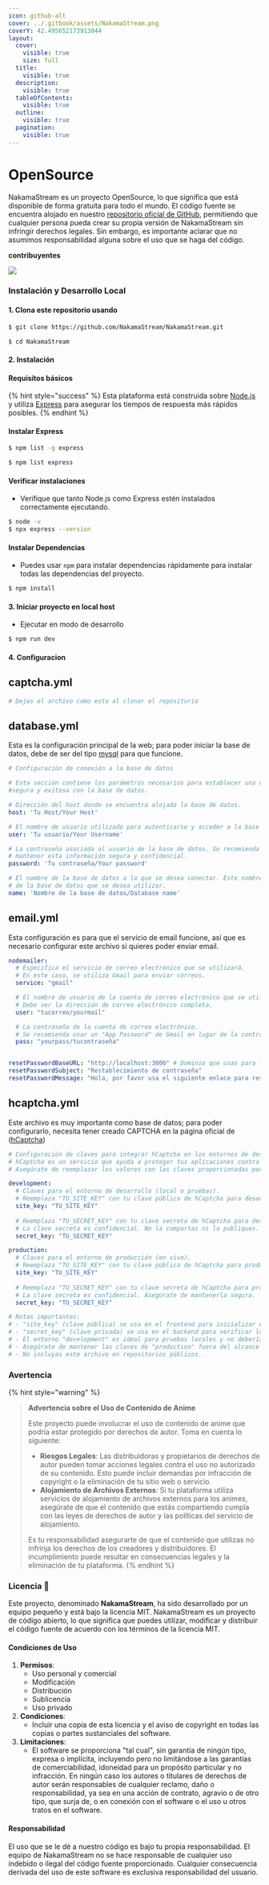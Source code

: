 ```yaml
---
icon: github-alt
cover: ../.gitbook/assets/NakamaStream.png
coverY: 42.495652173913044
layout:
  cover:
    visible: true
    size: full
  title:
    visible: true
  description:
    visible: true
  tableOfContents:
    visible: true
  outline:
    visible: true
  pagination:
    visible: true
---
```


# OpenSource

NakamaStream es un proyecto OpenSource, lo que significa que está disponible de forma gratuita para todo el mundo. El código fuente se encuentra alojado en nuestro [repositorio oficial de GitHub](https://github.com/NakamaStream/NakamaStream), permitiendo que cualquier persona pueda crear su propia versión de NakamaStream sin infringir derechos legales. Sin embargo, es importante aclarar que no asumimos responsabilidad alguna sobre el uso que se haga del código.

**contribuyentes**

![](https://contrib.rocks/image?repo=NakamaStream/NakamaStream)

### Instalación y Desarrollo Local

#### 1. Clona este repositorio usando

```bash
$ git clone https://github.com/NakamaStream/NakamaStream.git
```

```bash
$ cd NakamaStream
```

#### 2. Instalación

#### Requisitos básicos

{% hint style="success" %}
Esta plataforma está construida sobre [Node.js](https://nodejs.org/) y utiliza [Express](https://expressjs.com/) para asegurar los tiempos de respuesta más rápidos posibles.
{% endhint %}

#### Instalar Express

```bash
$ npm list -g express
```

```bash
$ npm list express
```

#### Verificar instalaciones

* Verifique que tanto Node.js como Express estén instalados correctamente ejecutando.

```bash
$ node -v
$ npx express --version
```

#### Instalar Dependencias

* Puedes usar `npm` para instalar dependencias rápidamente para instalar todas las dependencias del proyecto.

```bash
$ npm install
```

#### 3. Iniciar proyecto en local host

* Ejecutar en modo de desarrollo

```bash
$ npm run dev
```

#### 4.  Configuracion

## captcha.yml <a href="#file-name-id" id="file-name-id"></a>

```yaml
# Dejas el archivo como esta al clonar el repositorio
```

## database.yml

Esta es la configuración principal de la web; para poder iniciar la base de datos, debe de ser del tipo [mysql](https://www.mysql.com/) para que funcione.

```yaml
# Configuración de conexión a la base de datos

# Esta sección contiene los parámetros necesarios para establecer una conexión 
#segura y exitosa con la base de datos.

# Dirección del host donde se encuentra alojada la base de datos.
host: 'Tu Host/Your Host'

# El nombre de usuario utilizado para autenticarse y acceder a la base de datos.
user: 'Tu usuario/Your Username'

# La contraseña asociada al usuario de la base de datos. Se recomienda encarecidamente 
# mantener esta información segura y confidencial.
password: 'Tu contraseña/Your password'

# El nombre de la base de datos a la que se desea conectar. Este nombre debe coincidir exactamente con el nombre 
# de la base de datos que se desea utilizar.
name: 'Nombre de la base de datos/Database name'
```

## email.yml

Esta configuración es para que el servicio de email funcione, así que es necesario configurar este archivo si quieres poder enviar email.

```yaml
nodemailer:
  # Especifica el servicio de correo electrónico que se utilizará.
  # En este caso, se utiliza Gmail para enviar correos.
  service: "gmail"

  # El nombre de usuario de la cuenta de correo electrónico que se utilizará para autenticar el envío de correos.
  # Debe ser la dirección de correo electrónico completa.
  user: "tucorreo/yourmail"

  # La contraseña de la cuenta de correo electrónico.
  # Se recomienda usar un "App Password" de Gmail en lugar de la contraseña de la cuenta para mayor seguridad.
  pass: "yourpass/tucontraseña"


resetPasswordBaseURL: "http://localhost:3000" # Dominio que usas para la web
resetPasswordSubject: "Restablecimiento de contraseña"
resetPasswordMessage: "Hola, por favor usa el siguiente enlace para restablecer tu contraseña: {link}. Este enlace expira en 1 hora."
```

## hcaptcha.yml

Este archivo es muy importante como  base de datos; para poder configurarlo, necesita tener creado CAPTCHA en la página oficial de ([hCaptcha](https://www.hcaptcha.com/))

```yaml
# Configuración de claves para integrar hCaptcha en los entornos de desarrollo y producción.
# hCaptcha es un servicio que ayuda a proteger tus aplicaciones contra bots.
# Asegúrate de reemplazar los valores con las claves proporcionadas por hCaptcha.

development:
  # Claves para el entorno de desarrollo (local o pruebas).
  # Reemplaza "TU_SITE_KEY" con tu clave pública de hCaptcha para desarrollo.
  site_key: "TU_SITE_KEY"
  
  # Reemplaza "TU_SECRET_KEY" con tu clave secreta de hCaptcha para desarrollo.
  # La clave secreta es confidencial. No la compartas ni la publiques.
  secret_key: "TU_SECRET_KEY"

production:
  # Claves para el entorno de producción (en vivo).
  # Reemplaza "TU_SITE_KEY" con tu clave pública de hCaptcha para producción.
  site_key: "TU_SITE_KEY"
  
  # Reemplaza "TU_SECRET_KEY" con tu clave secreta de hCaptcha para producción.
  # La clave secreta es confidencial. Asegúrate de mantenerla segura.
  secret_key: "TU_SECRET_KEY"

# Notas importantes:
# - "site_key" (clave pública) se usa en el frontend para inicializar el widget de hCaptcha.
# - "secret_key" (clave privada) se usa en el backend para verificar los tokens enviados por el cliente.
# - El entorno "development" es ideal para pruebas locales y no debería compartirse.
# - Asegúrate de mantener las claves de "production" fuera del alcance público.
# - No incluyas este archivo en repositorios públicos.
```

### Avertencia

{% hint style="warning" %}
> **Advertencia sobre el Uso de Contenido de Anime**
>
> Este proyecto puede involucrar el uso de contenido de anime que podría estar protegido por derechos de autor. Toma en cuenta lo siguiente:
>
> * **Riesgos Legales**: Las distribuidoras y propietarios de derechos de autor pueden tomar acciones legales contra el uso no autorizado de su contenido. Esto puede incluir demandas por infracción de copyright o la eliminación de tu sitio web o servicio.
> * **Alojamiento de Archivos Externos**: Si tu plataforma utiliza servicios de alojamiento de archivos externos para los animes, asegúrate de que el contenido que estás compartiendo cumpla con las leyes de derechos de autor y las políticas del servicio de alojamiento.
>
> Es tu responsabilidad asegurarte de que el contenido que utilizas no infrinja los derechos de los creadores y distribuidores. El incumplimiento puede resultar en consecuencias legales y la eliminación de tu plataforma.
{% endhint %}

### Licencia 📝

Este proyecto, denominado **NakamaStream**, ha sido desarrollado por un equipo pequeño y está bajo la licencia MIT. NakamaStream es un proyecto de código abierto, lo que significa que puedes utilizar, modificar y distribuir el código fuente de acuerdo con los términos de la licencia MIT.

#### Condiciones de Uso

1. **Permisos**:
   * Uso personal y comercial
   * Modificación
   * Distribución
   * Sublicencia
   * Uso privado
2. **Condiciones**:
   * Incluir una copia de esta licencia y el aviso de copyright en todas las copias o partes sustanciales del software.
3. **Limitaciones**:
   * El software se proporciona "tal cual", sin garantía de ningún tipo, expresa o implícita, incluyendo pero no limitándose a las garantías de comerciabilidad, idoneidad para un propósito particular y no infracción. En ningún caso los autores o titulares de derechos de autor serán responsables de cualquier reclamo, daño o responsabilidad, ya sea en una acción de contrato, agravio o de otro tipo, que surja de, o en conexión con el software o el uso u otros tratos en el software.

#### Responsabilidad

El uso que se le dé a nuestro código es bajo tu propia responsabilidad. El equipo de NakamaStream no se hace responsable de cualquier uso indebido o ilegal del código fuente proporcionado. Cualquier consecuencia derivada del uso de este software es exclusiva responsabilidad del usuario.
